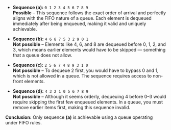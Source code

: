 - **Sequence (a):** `0 1 2 3 4 5 6 7 8 9`  
  **Possible** – This sequence follows the exact order of arrival and perfectly aligns with the FIFO nature of a queue. Each element is dequeued immediately after being enqueued, making it valid and uniquely achievable.

- **Sequence (b):** `4 6 8 7 5 3 2 9 0 1`  
  **Not possible** – Elements like 4, 6, and 8 are dequeued before 0, 1, 2, and 3, which means earlier elements would have to be skipped — something that a queue does not allow.

- **Sequence (c):** `2 5 6 7 4 8 9 3 1 0`  
  **Not possible** – To dequeue 2 first, you would have to bypass 0 and 1, which is not allowed in a queue. The sequence requires access to non-front elements.

- **Sequence (d):** `4 3 2 1 0 5 6 7 8 9`  
  **Not possible** – Although it seems orderly, dequeuing 4 before 0–3 would require skipping the first few enqueued elements. In a queue, you must remove earlier items first, making this sequence invalid.

**Conclusion:** Only sequence **(a)** is achievable using a queue operating under FIFO rules.

